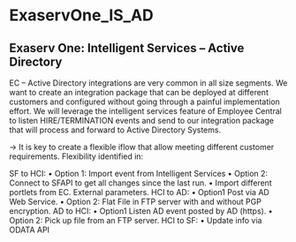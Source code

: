 # ExaservOne_IS_AD
Exaserv One: Intelligent Services – Active Directory
---------------------------------------------------------------------------

EC – Active Directory integrations are very common in all size segments. We want to create an integration package that can be deployed at different customers and configured without going through a painful implementation effort.
We will leverage the intelligent services feature of Employee Central to listen HIRE/TERMINATION events and send to our integration package that will process and forward to Active Directory Systems. 


-> It is key to create a flexible iflow that allow meeting different customer requirements. Flexibility identified in:

SF to HCI:
•	Option 1: Import event from Intelligent Services
•	Option 2: Connect to SFAPI to get all changes since the last run.
•	Import different portlets from EC. External parameters.
HCI to AD:
•	Option1 Post via AD Web Service.
•	Option 2: Flat File in FTP server with and without PGP encryption.
AD to HCI:
•	Option1 Listen AD event posted by AD (https).
•	Option 2: Pick up file from an FTP server.
HCI to SF:
•	Update info via ODATA API
